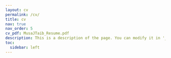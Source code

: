 ```yaml
---
layout: cv
permalink: /cv/
title: cv
nav: true
nav_order: 5
cv_pdf: MusaJTaib_Resume.pdf
description: This is a description of the page. You can modify it in '_pages/cv.md'. You can also change or remove the top pdf download button.
toc:
  sidebar: left
---
```

